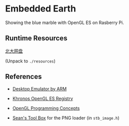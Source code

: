 # Embedded Earth
Showing the blue marble with OpenGL ES on Rasberry Pi.

## Runtime Resources
[北大网盘](https://disk.pku.edu.cn:443/link/BAA414AF3F09572EB85A90312A09E2FA)

(Unpack to `./resources`)

## References
* [Desktop Emulator by ARM](https://developer.arm.com/tools-and-software/graphics-and-gaming/opengl-es-emulator)

* [Khronos OpenGL ES Registry](https://www.khronos.org/registry/OpenGL/index_es.php)

* [OpenGL Programming Concepts](https://developer.apple.com/library/archive/documentation/GraphicsImaging/Conceptual/OpenGL-MacProgGuide/opengl_pg_concepts/opengl_pg_concepts.html)

* [Sean's Tool Box](https://github.com/nothings/stb) for the PNG loader (in `stb_image.h`)
